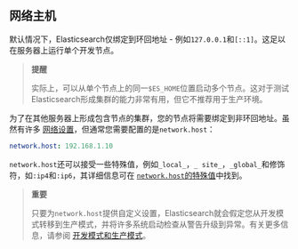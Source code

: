 ## 网络主机

默认情况下，Elasticsearch仅绑定到环回地址 - 例如`127.0.0.1`和`[::1]`。这足以在服务器上运行单个开发节点。

> **提醒**
>
> 实际上，可以从单个节点上的同一`$ES_HOME`位置启动多个节点。这对于测试Elasticsearch形成集群的能力非常有用，但它不推荐用于生产环境。

为了在其他服务器上形成包含节点的集群，您的节点将需要绑定到非环回地址。虽然有许多 [网络设置](../../14-Modules/Network-Settings.md)，但通常您需要配置的是`network.host`：

```yaml
network.host: 192.168.1.10
```

`network.host`还可以接受一些特殊值，例如`_local_`，`_ site_`，`_global_`和修饰符，如`:ip4`和`:ip6`，其详细信息可在 [`network.host`的特殊值](../../14-Modules/Network-Settings.md#network_host的特殊值)中找到。

> **重要**
>
> 只要为`network.host`提供自定义设置，Elasticsearch就会假定您从开发模式转移到生产模式，并将许多系统启动检查从警告升级到异常。有关更多信息，请参阅 [开发模式和生产模式](../../02-Set-up-Elasticsearch/Important-System-Configuration.md#开发模式和生产模式)。

